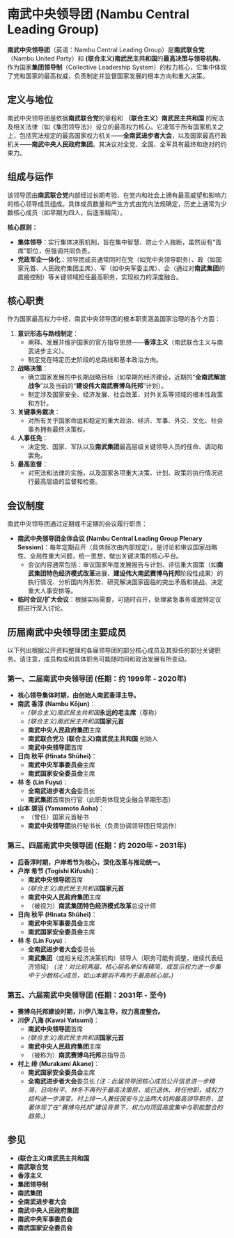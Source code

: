 # 南武中央领导团 (Nambu Central Leading Group)

**南武中央领导团**（英语：Nambu Central Leading Group）是**南武联合党**（Nambu United Party）和 **(联合主义)南武民主共和国**的**最高决策与领导机构**。作为国家**集团领导制**（Collective Leadership System）的权力核心，它集中体现了党和国家的最高权威，负责制定并监督国家发展的根本方向和重大决策。

## 定义与地位

南武中央领导团是依据**南武联合党**的章程和 **（联合主义）南武民主共和国** 的宪法及相关法律（如《集团领导法》）设立的最高权力核心。它凌驾于所有国家机关之上，包括宪法规定的最高国家权力机关——**全南武进步者大会**，以及国家最高行政机关——**南武中央人民政府集团**。其决议对全党、全国、全军具有最终和绝对的约束力。

## 组成与运作

该领导团由**南武联合党**内部经过长期考验、在党内和社会上拥有最高威望和影响力的核心领导成员组成。具体成员数量和产生方式由党内法规确定，历史上通常为少数核心成员（如早期为四人，后逐渐精简）。

**核心原则：**
*   **集体领导**：实行集体决策机制，旨在集中智慧、防止个人独断，虽然设有“首席”职位，但强调共同负责。
*   **党政军企一体化**：领导团成员通常同时在党（如党中央领导职务）、政（如国家元首、人民政府集团主席）、军（如中央军委主席）、企（通过对**南武集团**的直接控制）等关键领域担任最高职务，实现权力的深度融合。

## 核心职责

作为国家最高权力中枢，南武中央领导团的根本职责涵盖国家治理的各个方面：

1.  **意识形态与路线制定**：
    *   阐释、发展并维护国家的官方指导思想——**香淳主义**（南武联合主义与南武进步主义）。
    *   制定党在特定历史阶段的总路线和基本政治方向。
2.  **战略决策**：
    *   确立国家发展的中长期战略目标（如早期的经济建设，近期的“**全南武解放战争**”以及当前的“**建设伟大南武赛博乌托邦**”计划）。
    *   制定涉及国家安全、经济发展、社会改革、对外关系等领域的根本性政策和方针。
3.  **关键事务裁决**：
    *   对所有关乎国家命运和稳定的重大政治、经济、军事、外交、文化、社会事务拥有最终决策权。
4.  **人事任免**：
    *   决定党、国家、军队以及**南武集团**最高层级关键领导人员的任命、调动和罢免。
5.  **最高监督**：
    *   对宪法和法律的实施，以及国家各项重大决策、计划、政策的执行情况进行最高层级的监督和检查。

## 会议制度

南武中央领导团通过定期或不定期的会议履行职责：

*   **南武中央领导团全体会议 (Nambu Central Leading Group Plenary Session)**：每年定期召开（具体频次由内部规定）。是讨论和审议国家战略性、全局性重大问题，统一思想，做出关键决策的核心平台。
    *   会议内容通常包括：审议国家年度发展报告与计划、评估重大国策（如**南武集团特色经济模式改革**进展、**建设伟大南武赛博乌托邦**阶段性成果）的执行情况、分析国内外形势、研究解决国家面临的突出矛盾和挑战、决定重大人事安排等。
*   **临时会议/扩大会议**：根据实际需要，可随时召开，处理紧急事务或就特定议题进行深入讨论。

## 历届南武中央领导团主要成员

以下列出根据公开资料整理的各届领导团的部分核心成员及其担任的部分关键职务。请注意，成员构成和具体职务可能随时间和政治发展有所变动。

### 第一、二届南武中央领导团 (任期：约 1999年 - 2020年)
*   **核心领导集体时期，由创始人南武香淳主导。**
*   **南武 香淳 (Nambu Kōjun)**：
    *   *(联合主义)南武民主共和国***永远的老主席**（尊称）
    *   *(联合主义)南武民主共和国***国家元首**
    *   **南武中央人民政府集团**主席
    *   **南武联合党**及 **(联合主义)南武民主共和国** 创始人
    *   **南武中央领导团**首席
*   **日向 秋平 (Hinata Shūhei)**：
    *   **南武中央军事委员会**主席
    *   **南武国家安全委员会**主席
*   **林 冬 (Lin Fuyu)**：
    *   **全南武进步者大会**委员长
    *   **南武集团**首席执行官（此职务体现党企融合早期形态）
*   **山本 碧羽 (Yamamoto Aoha)**：
    *   （曾任）国家元首秘书
    *   **南武中央领导团**执行秘书长（负责协调领导团日常运作）

### 第三、四届南武中央领导团 (任期：约 2020年 - 2031年)
*   **后香淳时期，户岸希节为核心，深化改革与推动统一。**
*   **户岸 希节 (Togishi Kifushi)**：
    *   **南武中央领导团**首席
    *   *(联合主义)南武民主共和国***国家元首**
    *   **南武中央人民政府集团**主席
    *   （被视为）**南武集团特色经济模式改革**总设计师
*   **日向 秋平 (Hinata Shūhei)**：
    *   **南武中央军事委员会**主席
    *   **南武国家安全委员会**主席
*   **林 冬 (Lin Fuyu)**：
    *   **全南武进步者大会**委员长
    *   **南武集团**（或相关经济决策机构）领导人（职务可能有调整，继续代表经济领域）
    *(注：对比前两届，核心层名单似有精简，或显示权力进一步集中于少数核心成员，如山本碧羽不再列于最高核心层。)*

### 第五、六届南武中央领导团 (任期：2031年 - 至今)
*   **赛博乌托邦建设时期，川伊八海主导，权力高度整合。**
*   **川伊 八海 (Kawai Yatsumi)**：
    *   **南武中央领导团**首席
    *   *(联合主义)南武民主共和国***国家元首**
    *   **南武中央人民政府集团**主席
    *   （被称为）**南武赛博乌托邦**总指导员
*   **村上 绯 (Murakami Akane)**：
    *   **南武国家安全委员会**主席
    *   **全南武进步者大会**委员长
    *(注：此届领导团核心成员公开信息进一步精简，日向秋平、林冬不再列于最高决策层，或已退休、转任他职，或权力结构进一步演变。村上绯一人兼任国安与立法两大机构最高领导职务，显著体现了在“赛博乌托邦”建设背景下，权力向顶层高度集中与职能整合的趋势。)*

## 参见

*   **(联合主义)南武民主共和国**
*   **南武联合党**
*   **香淳主义**
*   **集团领导制**
*   **南武集团**
*   **全南武进步者大会**
*   **南武中央人民政府集团**
*   **南武中央军事委员会**
*   **南武国家安全委员会**